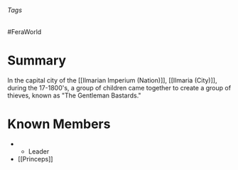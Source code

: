 ###### Tags

#FeraWorld

# Summary
In the capital city of the [[Ilmarian Imperium (Nation)]], [[Ilmaria (City)]], during the 17-1800's, a group of children came together to create a group of thieves, known as "The Gentleman Bastards."
# Known Members
- - Leader
- [[Princeps]]
